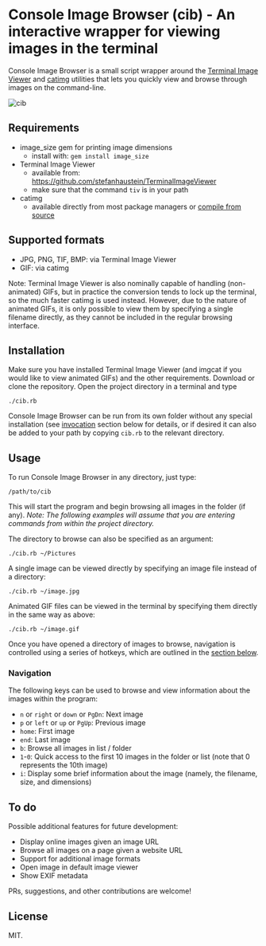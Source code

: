 # Console Image Browser (cib) - An interactive wrapper for viewing images in the terminal

Console Image Browser is a small script wrapper around the [Terminal Image Viewer](https://github.com/stefanhaustein/TerminalImageViewer) and [catimg](https://github.com/posva/catimg/) utilities that lets you quickly view and browse through images on the command-line.

![cib](https://user-images.githubusercontent.com/9295750/62556313-72297400-b829-11e9-8339-4b934dac4a10.gif)

## Requirements

* image_size gem for printing image dimensions
  * install with: `gem install image_size`
* Terminal Image Viewer
  * available from: https://github.com/stefanhaustein/TerminalImageViewer
  * make sure that the command `tiv` is in your path
* catimg
  * available directly from most package managers or [compile from source](https://github.com/posva/catimg/)

## Supported formats

* JPG, PNG, TIF, BMP: via Terminal Image Viewer
* GIF: via catimg

Note: Terminal Image Viewer is also nominally capable of handling (non-animated) GIFs, but in practice the conversion tends to lock up the terminal, so the much faster catimg is used instead. However, due to the nature of animated GIFs, it is only possible to view them by specifying a single filename directly, as they cannot be included in the regular browsing interface.

## Installation

Make sure you have installed Terminal Image Viewer (and imgcat if you would like to view animated GIFs) and the other requirements. Download or clone the repository. Open the project directory in a terminal and type

    ./cib.rb

Console Image Browser can be run from its own folder without any special installation (see [invocation](#invocation) section below for details, or if desired it can also be added to your path by copying `cib.rb` to the relevant directory.

## Usage

To run Console Image Browser in any directory, just type:

    /path/to/cib

This will start the program and begin browsing all images in the folder (if any). _Note: The following examples will assume that you are entering commands from within the project directory._

The directory to browse can also be specified as an argument:

    ./cib.rb ~/Pictures

A single image can be viewed directly by specifying an image file instead of a directory:

    ./cib.rb ~/image.jpg

Animated GIF files can be viewed in the terminal by specifying them directly in the same way as above:

    ./cib.rb ~/image.gif

Once you have opened a directory of images to browse, navigation is controlled using a series of hotkeys, which are outlined in the [section below](#usage).

### Navigation

The following keys can be used to browse and view information about the images within the program:

* `n` or `right` or `down` or `PgDn`: Next image
* `p` or `left` or `up` or `PgUp`: Previous image
* `home`: First image
* `end`: Last image
* `b`: Browse all images in list / folder
* `1`-`0`: Quick access to the first 10 images in the folder or list (note that 0 represents the 10th image)
* `i`: Display some brief information about the image (namely, the filename, size, and dimensions)

## To do

Possible additional features for future development:

* Display online images given an image URL
* Browse all images on a page given a website URL
* Support for additional image formats
* Open image in default image viewer
* Show EXIF metadata

PRs, suggestions, and other contributions are welcome!

## License

MIT.
